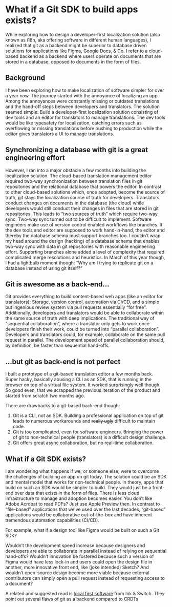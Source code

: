 # What if a Git SDK to build apps exists?

While exploring how to design a developer-first localization solution (also known as i18n, aka offering software in different human languages), I realized that git as a backend might be superior to database driven solutions for applications like Figma, Google Docs, & Co. I refer to a cloud-based backend as a backend where users operate on documents that are stored in a database, opposed to documents in the form of files.

## Background

I have been exploring how to make localization of software simpler for over a year now. The journey started with the annoyance of localizing an app. Among the annoyances were constantly missing or outdated translations and the hand-off steps between developers and translators. The solution seemed simple: Build a developer-first localization solution consisting of dev tools and an editor for translators to manage translations. The dev tools would be like typesafety for localization, catching errors such as overflowing or missing translations before pushing to production while the editor gives translators a UI to manage translations.

## Synchronizing a database with git is a great engineering effort

However, I ran into a major obstacle a few months into building the localization solution. The cloud-based translation management editor required two-way synchronization between translation files in git repositories and the relational database that powers the editor. In contrast to other cloud-based solutions which, once adopted, become the source of truth, git stays the localization source of truth for developers. Translators conduct changes on documents in the database (the cloud) while developers would still conduct their changes in files that are stored in git repositories. This leads to “two sources of truth” which require two-way sync. Two-way sync turned out to be difficult to implement. Software engineers make use of version control enabled workflows like branches. If the dev tools and editor are supposed to work hand-in-hand, the editor and thereby the database schema must support branches too. I couldn’t wrap my head around the design (hacking) of a database schema that enables two-way sync with data in git repositories with reasonable engineering effort. Supporting branches alone added a level of complexity that required complicated merge resolutions and heuristics. In March of this year though, I had a lightbulb moment though: “Why am I trying to replicate git on a database instead of using git itself?”

## Git is awesome as a back-end…

Git provides everything to build content-based web apps (like an editor for translators): Storage, version control, automation via CI/CD, and a simple but ingenious review system via pull requests essentially “for free”. Additionally, developers and translators would be able to collaborate within the same source of truth with deep implications. The traditional way of “sequential collaboration”, where a translator only gets to work once developers finish their work, could be turned into “parallel collaboration”. Developers and translators could, for example, collaborate on the same pull request in parallel. The development speed of parallel collaboration should, by definition, be faster than sequential hand-offs.

## …but git as back-end is not perfect

I built a prototype of a git-based translation editor a few months back. Super hacky, basically abusing a CLI as an SDK, that is running in the browser on top of a virtual file system. It worked surprisingly well though. So good even, that we scrapped the previous iteration of the product and started from scratch two months ago.

There are drawbacks to a git-based back-end though:

1. Git is a CLI, not an SDK. Building a professional application on top of git leads to numerous workarounds and <s>really ugly</s> difficult to maintain code.
2. Git is too complicated, even for software engineers. Bringing the power of git to non-technical people (translators) is a difficult design challenge.
3. Git offers great async collaboration, but no real-time collaboration.

## What if a Git SDK exists?

I am wondering what happens if we, or someone else, were to overcome the challenges of building an app on git today. The solution could be an SDK and mental model that works for non-technical people. In theory, apps that build on such an SDK would be simpler to build. They would just be a front-end over data that exists in the form of files. There is less cloud infrastructure to manage and adoption becomes easier. You don’t like Adobe Acrobat to read PDFs? Just use Apple Preview then. In contrast to “file-based” applications that we’ve used over the last decades, “git-based” applications would be collaborative out-of-the-box and have inherent tremendous automation capabilities (CI/CD).

For example, what if a design tool like Figma would be built on such a Git SDK?

Wouldn’t the development speed increase because designers and developers are able to collaborate in parallel instead of relying on sequential hand-offs? Wouldn’t innovation be fostered because such a version of Figma would have less lock-in and users could open the design file in another, more innovative front end, like (joke intended) Sketch? And wouldn’t open-source design become more viable because external contributors can simply open a pull request instead of requesting access to a document?

A related and suggested read is [local first software](https://www.inkandswitch.com/local-first/) from Ink & Switch. They point out several flaws of git as a backend compared to CRDTs
